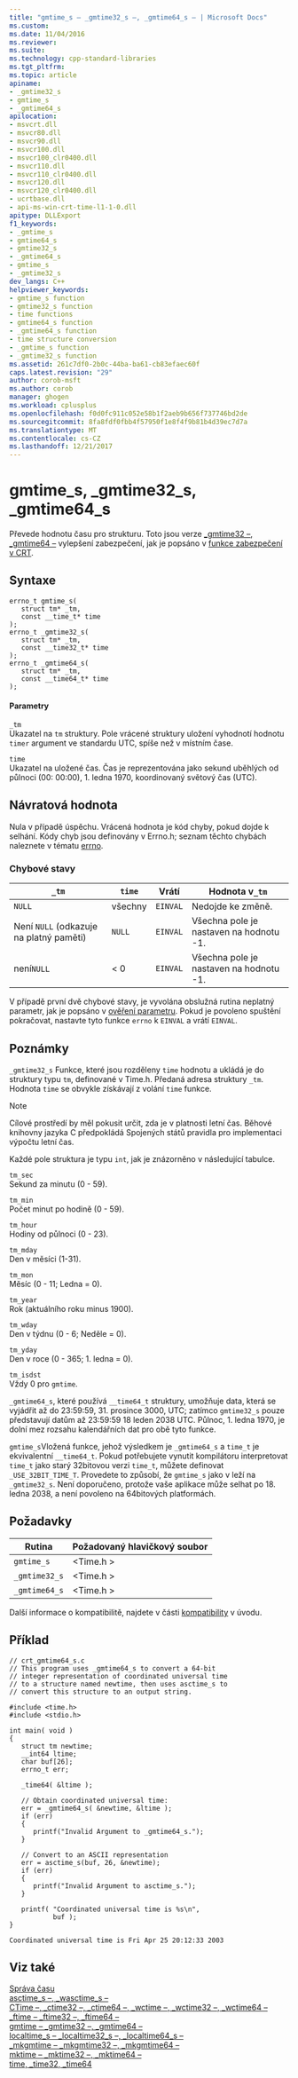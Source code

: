 ```yaml
---
title: "gmtime_s – _gmtime32_s –, _gmtime64_s – | Microsoft Docs"
ms.custom: 
ms.date: 11/04/2016
ms.reviewer: 
ms.suite: 
ms.technology: cpp-standard-libraries
ms.tgt_pltfrm: 
ms.topic: article
apiname:
- _gmtime32_s
- gmtime_s
- _gmtime64_s
apilocation:
- msvcrt.dll
- msvcr80.dll
- msvcr90.dll
- msvcr100.dll
- msvcr100_clr0400.dll
- msvcr110.dll
- msvcr110_clr0400.dll
- msvcr120.dll
- msvcr120_clr0400.dll
- ucrtbase.dll
- api-ms-win-crt-time-l1-1-0.dll
apitype: DLLExport
f1_keywords:
- _gmtime_s
- gmtime64_s
- gmtime32_s
- _gmtime64_s
- gmtime_s
- _gmtime32_s
dev_langs: C++
helpviewer_keywords:
- gmtime_s function
- gmtime32_s function
- time functions
- gmtime64_s function
- _gmtime64_s function
- time structure conversion
- _gmtime_s function
- _gmtime32_s function
ms.assetid: 261c7df0-2b0c-44ba-ba61-cb83efaec60f
caps.latest.revision: "29"
author: corob-msft
ms.author: corob
manager: ghogen
ms.workload: cplusplus
ms.openlocfilehash: f0d0fc911c052e58b1f2aeb9b656f737746bd2de
ms.sourcegitcommit: 8fa8fdf0fbb4f57950f1e8f4f9b81b4d39ec7d7a
ms.translationtype: MT
ms.contentlocale: cs-CZ
ms.lasthandoff: 12/21/2017
---
```

# <a name="gmtimes-gmtime32s-gmtime64s"></a>gmtime_s, _gmtime32_s, _gmtime64_s
Převede hodnotu času pro strukturu. Toto jsou verze [_gmtime32 –, _gmtime64 –](../../c-runtime-library/reference/gmtime-gmtime32-gmtime64.md) vylepšení zabezpečení, jak je popsáno v [funkce zabezpečení v CRT](../../c-runtime-library/security-features-in-the-crt.md).  
  
## <a name="syntax"></a>Syntaxe  
  
```  
errno_t gmtime_s(  
   struct tm* _tm,  
   const __time_t* time  
);  
errno_t _gmtime32_s(  
   struct tm* _tm,  
   const __time32_t* time  
);  
errno_t _gmtime64_s(  
   struct tm* _tm,  
   const __time64_t* time   
);  
```  
  
#### <a name="parameters"></a>Parametry  
 `_tm`  
 Ukazatel na `tm` struktury. Pole vrácené struktury uložení vyhodnotí hodnotu `timer` argument ve standardu UTC, spíše než v místním čase.  
  
 `time`  
 Ukazatel na uložené čas. Čas je reprezentována jako sekund uběhlých od půlnoci (00: 00:00), 1. ledna 1970, koordinovaný světový čas (UTC).  
  
## <a name="return-value"></a>Návratová hodnota  
 Nula v případě úspěchu. Vrácená hodnota je kód chyby, pokud dojde k selhání. Kódy chyb jsou definovány v Errno.h; seznam těchto chybách naleznete v tématu [errno](../../c-runtime-library/errno-constants.md).  
  
### <a name="error-conditions"></a>Chybové stavy  
  
|`_tm`|`time`|Vrátí|Hodnota v`_tm`|  
|-----------|------------|------------|--------------------|  
|`NULL`|všechny|`EINVAL`|Nedojde ke změně.|  
|Není `NULL` (odkazuje na platný paměti)|`NULL`|`EINVAL`|Všechna pole je nastaven na hodnotu -1.|  
|není`NULL`|< 0|`EINVAL`|Všechna pole je nastaven na hodnotu -1.|  
  
 V případě první dvě chybové stavy, je vyvolána obslužná rutina neplatný parametr, jak je popsáno v [ověření parametru](../../c-runtime-library/parameter-validation.md). Pokud je povoleno spuštění pokračovat, nastavte tyto funkce `errno` k `EINVAL` a vrátí `EINVAL`.  
  
## <a name="remarks"></a>Poznámky  
 `_gmtime32_s` Funkce, které jsou rozděleny `time` hodnotu a ukládá je do struktury typu `tm`, definované v Time.h. Předaná adresa struktury `_tm`. Hodnota `time` se obvykle získávají z volání `time` funkce.  
  
> [!NOTE]
>  Cílové prostředí by měl pokusit určit, zda je v platnosti letní čas. Běhové knihovny jazyka C předpokládá Spojených států pravidla pro implementaci výpočtu letní čas.  
  
 Každé pole struktura je typu `int`, jak je znázorněno v následující tabulce.  
  
 `tm_sec`  
 Sekund za minutu (0 - 59).  
  
 `tm_min`  
 Počet minut po hodině (0 - 59).  
  
 `tm_hour`  
 Hodiny od půlnoci (0 - 23).  
  
 `tm_mday`  
 Den v měsíci (1-31).  
  
 `tm_mon`  
 Měsíc (0 - 11; Ledna = 0).  
  
 `tm_year`  
 Rok (aktuálního roku minus 1900).  
  
 `tm_wday`  
 Den v týdnu (0 - 6; Neděle = 0).  
  
 `tm_yday`  
 Den v roce (0 - 365; 1. ledna = 0).  
  
 `tm_isdst`  
 Vždy 0 pro `gmtime`.  
  
 `_gmtime64_s`, které používá `__time64_t` struktury, umožňuje data, která se vyjádřit až do 23:59:59, 31. prosince 3000, UTC; zatímco `gmtime32_s` pouze představují datům až 23:59:59 18 leden 2038 UTC. Půlnoc, 1. ledna 1970, je dolní mez rozsahu kalendářních dat pro obě tyto funkce.  
  
 `gmtime_s`Vložená funkce, jehož výsledkem je `_gmtime64_s` a `time_t` je ekvivalentní `__time64_t`. Pokud potřebujete vynutit kompilátoru interpretovat `time_t` jako starý 32bitovou verzi `time_t`, můžete definovat `_USE_32BIT_TIME_T`. Provedete to způsobí, že `gmtime_s` jako v leží na `_gmtime32_s`. Není doporučeno, protože vaše aplikace může selhat po 18. ledna 2038, a není povoleno na 64bitových platformách.  
  
## <a name="requirements"></a>Požadavky  
  
|Rutina|Požadovaný hlavičkový soubor|  
|-------------|---------------------|  
|`gmtime_s`|\<Time.h >|  
|`_gmtime32_s`|\<Time.h >|  
|`_gmtime64_s`|\<Time.h >|  
  
 Další informace o kompatibilitě, najdete v části [kompatibility](../../c-runtime-library/compatibility.md) v úvodu.  
  
## <a name="example"></a>Příklad  
  
```  
// crt_gmtime64_s.c  
// This program uses _gmtime64_s to convert a 64-bit  
// integer representation of coordinated universal time  
// to a structure named newtime, then uses asctime_s to  
// convert this structure to an output string.  
  
#include <time.h>  
#include <stdio.h>  
  
int main( void )  
{  
   struct tm newtime;  
   __int64 ltime;  
   char buf[26];  
   errno_t err;  
  
   _time64( &ltime );  
  
   // Obtain coordinated universal time:   
   err = _gmtime64_s( &newtime, &ltime );  
   if (err)  
   {  
      printf("Invalid Argument to _gmtime64_s.");  
   }  
  
   // Convert to an ASCII representation   
   err = asctime_s(buf, 26, &newtime);  
   if (err)  
   {  
      printf("Invalid Argument to asctime_s.");  
   }  
  
   printf( "Coordinated universal time is %s\n",   
           buf );  
}  
```  
  
```Output  
Coordinated universal time is Fri Apr 25 20:12:33 2003  
```  
  
## <a name="see-also"></a>Viz také  
 [Správa času](../../c-runtime-library/time-management.md)   
 [asctime_s –, _wasctime_s –](../../c-runtime-library/reference/asctime-s-wasctime-s.md)   
 [CTime –, _ctime32 –, _ctime64 –, _wctime –, _wctime32 –, _wctime64 –](../../c-runtime-library/reference/ctime-ctime32-ctime64-wctime-wctime32-wctime64.md)   
 [_ftime – _ftime32 –, _ftime64 –](../../c-runtime-library/reference/ftime-ftime32-ftime64.md)   
 [gmtime – _gmtime32 –, _gmtime64 –](../../c-runtime-library/reference/gmtime-gmtime32-gmtime64.md)   
 [localtime_s – _localtime32_s –, _localtime64_s –](../../c-runtime-library/reference/localtime-s-localtime32-s-localtime64-s.md)   
 [_mkgmtime – _mkgmtime32 –, _mkgmtime64 –](../../c-runtime-library/reference/mkgmtime-mkgmtime32-mkgmtime64.md)   
 [mktime – _mktime32 –, _mktime64 –](../../c-runtime-library/reference/mktime-mktime32-mktime64.md)   
 [time, _time32, _time64](../../c-runtime-library/reference/time-time32-time64.md)